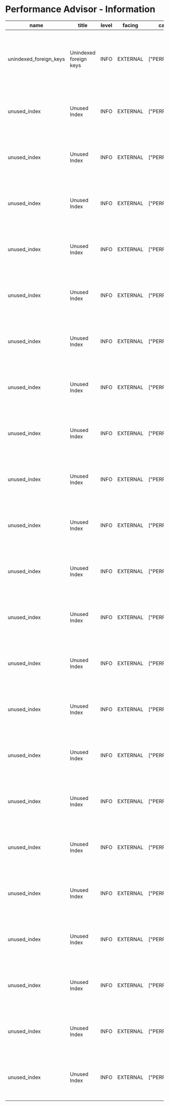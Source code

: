 # Performance Advisor - Information

| name                   | title                  | level | facing   | categories      | description                                                                                         | detail                                                                                                                                                                | remediation                                                                                | metadata                                                                                                                           | cache_key                                                                             |
| ---------------------- | ---------------------- | ----- | -------- | --------------- | --------------------------------------------------------------------------------------------------- | --------------------------------------------------------------------------------------------------------------------------------------------------------------------- | ------------------------------------------------------------------------------------------ | ---------------------------------------------------------------------------------------------------------------------------------- | ------------------------------------------------------------------------------------- |
| unindexed_foreign_keys | Unindexed foreign keys | INFO  | EXTERNAL | ["PERFORMANCE"] | Identifies foreign key constraints without a covering index, which can impact database performance. | Table \`public.moderation_actions\` has a foreign key \`moderation_actions_created_by_fkey\` without a covering index. This can lead to suboptimal query performance. | https://supabase.com/docs/guides/database/database-linter?lint=0001_unindexed_foreign_keys | {"name":"moderation_actions","type":"table","schema":"public","fkey_name":"moderation_actions_created_by_fkey","fkey_columns":[7]} | unindexed_foreign_keys_public_moderation_actions_moderation_actions_created_by_fkey   |
| unused_index           | Unused Index           | INFO  | EXTERNAL | ["PERFORMANCE"] | Detects if an index has never been used and may be a candidate for removal.                         | Index \`idx_chat_messages_has_websearch_true\` on table \`public.chat_messages\` has not been used                                                                    | https://supabase.com/docs/guides/database/database-linter?lint=0005_unused_index           | {"name":"chat_messages","type":"table","schema":"public"}                                                                          | unused_index_public_chat_messages_idx_chat_messages_has_websearch_true                |
| unused_index           | Unused Index           | INFO  | EXTERNAL | ["PERFORMANCE"] | Detects if an index has never been used and may be a candidate for removal.                         | Index \`idx_chat_messages_websearch_count\` on table \`public.chat_messages\` has not been used                                                                       | https://supabase.com/docs/guides/database/database-linter?lint=0005_unused_index           | {"name":"chat_messages","type":"table","schema":"public"}                                                                          | unused_index_public_chat_messages_idx_chat_messages_websearch_count                   |
| unused_index           | Unused Index           | INFO  | EXTERNAL | ["PERFORMANCE"] | Detects if an index has never been used and may be a candidate for removal.                         | Index \`idx_msg_annotations_session\` on table \`public.chat_message_annotations\` has not been used                                                                  | https://supabase.com/docs/guides/database/database-linter?lint=0005_unused_index           | {"name":"chat_message_annotations","type":"table","schema":"public"}                                                               | unused_index_public_chat_message_annotations_idx_msg_annotations_session              |
| unused_index           | Unused Index           | INFO  | EXTERNAL | ["PERFORMANCE"] | Detects if an index has never been used and may be a candidate for removal.                         | Index \`idx_message_token_costs_websearch_cost\` on table \`public.message_token_costs\` has not been used                                                            | https://supabase.com/docs/guides/database/database-linter?lint=0005_unused_index           | {"name":"message_token_costs","type":"table","schema":"public"}                                                                    | unused_index_public_message_token_costs_idx_message_token_costs_websearch_cost        |
| unused_index           | Unused Index           | INFO  | EXTERNAL | ["PERFORMANCE"] | Detects if an index has never been used and may be a candidate for removal.                         | Index \`idx_profiles_email\` on table \`public.profiles\` has not been used                                                                                           | https://supabase.com/docs/guides/database/database-linter?lint=0005_unused_index           | {"name":"profiles","type":"table","schema":"public"}                                                                               | unused_index_public_profiles_idx_profiles_email                                       |
| unused_index           | Unused Index           | INFO  | EXTERNAL | ["PERFORMANCE"] | Detects if an index has never been used and may be a candidate for removal.                         | Index \`idx_profiles_last_active\` on table \`public.profiles\` has not been used                                                                                     | https://supabase.com/docs/guides/database/database-linter?lint=0005_unused_index           | {"name":"profiles","type":"table","schema":"public"}                                                                               | unused_index_public_profiles_idx_profiles_last_active                                 |
| unused_index           | Unused Index           | INFO  | EXTERNAL | ["PERFORMANCE"] | Detects if an index has never been used and may be a candidate for removal.                         | Index \`idx_anonymous_model_usage_daily_model\` on table \`public.anonymous_model_usage_daily\` has not been used                                                     | https://supabase.com/docs/guides/database/database-linter?lint=0005_unused_index           | {"name":"anonymous_model_usage_daily","type":"table","schema":"public"}                                                            | unused_index_public_anonymous_model_usage_daily_idx_anonymous_model_usage_daily_model |
| unused_index           | Unused Index           | INFO  | EXTERNAL | ["PERFORMANCE"] | Detects if an index has never been used and may be a candidate for removal.                         | Index \`idx_chat_sessions_updated_at\` on table \`public.chat_sessions\` has not been used                                                                            | https://supabase.com/docs/guides/database/database-linter?lint=0005_unused_index           | {"name":"chat_sessions","type":"table","schema":"public"}                                                                          | unused_index_public_chat_sessions_idx_chat_sessions_updated_at                        |
| unused_index           | Unused Index           | INFO  | EXTERNAL | ["PERFORMANCE"] | Detects if an index has never been used and may be a candidate for removal.                         | Index \`idx_chat_messages_has_attachments_true\` on table \`public.chat_messages\` has not been used                                                                  | https://supabase.com/docs/guides/database/database-linter?lint=0005_unused_index           | {"name":"chat_messages","type":"table","schema":"public"}                                                                          | unused_index_public_chat_messages_idx_chat_messages_has_attachments_true              |
| unused_index           | Unused Index           | INFO  | EXTERNAL | ["PERFORMANCE"] | Detects if an index has never been used and may be a candidate for removal.                         | Index \`idx_model_access_last_synced\` on table \`public.model_access\` has not been used                                                                             | https://supabase.com/docs/guides/database/database-linter?lint=0005_unused_index           | {"name":"model_access","type":"table","schema":"public"}                                                                           | unused_index_public_model_access_idx_model_access_last_synced                         |
| unused_index           | Unused Index           | INFO  | EXTERNAL | ["PERFORMANCE"] | Detects if an index has never been used and may be a candidate for removal.                         | Index \`idx_anon_errors_time\` on table \`public.anonymous_error_events\` has not been used                                                                           | https://supabase.com/docs/guides/database/database-linter?lint=0005_unused_index           | {"name":"anonymous_error_events","type":"table","schema":"public"}                                                                 | unused_index_public_anonymous_error_events_idx_anon_errors_time                       |
| unused_index           | Unused Index           | INFO  | EXTERNAL | ["PERFORMANCE"] | Detects if an index has never been used and may be a candidate for removal.                         | Index \`idx_anon_errors_model_time\` on table \`public.anonymous_error_events\` has not been used                                                                     | https://supabase.com/docs/guides/database/database-linter?lint=0005_unused_index           | {"name":"anonymous_error_events","type":"table","schema":"public"}                                                                 | unused_index_public_anonymous_error_events_idx_anon_errors_model_time                 |
| unused_index           | Unused Index           | INFO  | EXTERNAL | ["PERFORMANCE"] | Detects if an index has never been used and may be a candidate for removal.                         | Index \`idx_anon_errors_hash_time\` on table \`public.anonymous_error_events\` has not been used                                                                      | https://supabase.com/docs/guides/database/database-linter?lint=0005_unused_index           | {"name":"anonymous_error_events","type":"table","schema":"public"}                                                                 | unused_index_public_anonymous_error_events_idx_anon_errors_hash_time                  |
| unused_index           | Unused Index           | INFO  | EXTERNAL | ["PERFORMANCE"] | Detects if an index has never been used and may be a candidate for removal.                         | Index \`idx_cta_events_page_cta\` on table \`public.cta_events\` has not been used                                                                                    | https://supabase.com/docs/guides/database/database-linter?lint=0005_unused_index           | {"name":"cta_events","type":"table","schema":"public"}                                                                             | unused_index_public_cta_events_idx_cta_events_page_cta                                |
| unused_index           | Unused Index           | INFO  | EXTERNAL | ["PERFORMANCE"] | Detects if an index has never been used and may be a candidate for removal.                         | Index \`idx_cta_events_user\` on table \`public.cta_events\` has not been used                                                                                        | https://supabase.com/docs/guides/database/database-linter?lint=0005_unused_index           | {"name":"cta_events","type":"table","schema":"public"}                                                                             | unused_index_public_cta_events_idx_cta_events_user                                    |
| unused_index           | Unused Index           | INFO  | EXTERNAL | ["PERFORMANCE"] | Detects if an index has never been used and may be a candidate for removal.                         | Index \`idx_anonymous_usage_daily_date\` on table \`public.anonymous_usage_daily\` has not been used                                                                  | https://supabase.com/docs/guides/database/database-linter?lint=0005_unused_index           | {"name":"anonymous_usage_daily","type":"table","schema":"public"}                                                                  | unused_index_public_anonymous_usage_daily_idx_anonymous_usage_daily_date              |
| unused_index           | Unused Index           | INFO  | EXTERNAL | ["PERFORMANCE"] | Detects if an index has never been used and may be a candidate for removal.                         | Index \`idx_anonymous_usage_daily_session\` on table \`public.anonymous_usage_daily\` has not been used                                                               | https://supabase.com/docs/guides/database/database-linter?lint=0005_unused_index           | {"name":"anonymous_usage_daily","type":"table","schema":"public"}                                                                  | unused_index_public_anonymous_usage_daily_idx_anonymous_usage_daily_session           |
| unused_index           | Unused Index           | INFO  | EXTERNAL | ["PERFORMANCE"] | Detects if an index has never been used and may be a candidate for removal.                         | Index \`idx_admin_audit_log_actor\` on table \`public.admin_audit_log\` has not been used                                                                             | https://supabase.com/docs/guides/database/database-linter?lint=0005_unused_index           | {"name":"admin_audit_log","type":"table","schema":"public"}                                                                        | unused_index_public_admin_audit_log_idx_admin_audit_log_actor                         |
| unused_index           | Unused Index           | INFO  | EXTERNAL | ["PERFORMANCE"] | Detects if an index has never been used and may be a candidate for removal.                         | Index \`idx_admin_audit_log_action\` on table \`public.admin_audit_log\` has not been used                                                                            | https://supabase.com/docs/guides/database/database-linter?lint=0005_unused_index           | {"name":"admin_audit_log","type":"table","schema":"public"}                                                                        | unused_index_public_admin_audit_log_idx_admin_audit_log_action                        |
| unused_index           | Unused Index           | INFO  | EXTERNAL | ["PERFORMANCE"] | Detects if an index has never been used and may be a candidate for removal.                         | Index \`idx_profiles_is_banned_true\` on table \`public.profiles\` has not been used                                                                                  | https://supabase.com/docs/guides/database/database-linter?lint=0005_unused_index           | {"name":"profiles","type":"table","schema":"public"}                                                                               | unused_index_public_profiles_idx_profiles_is_banned_true                              |
| unused_index           | Unused Index           | INFO  | EXTERNAL | ["PERFORMANCE"] | Detects if an index has never been used and may be a candidate for removal.                         | Index \`idx_profiles_banned_until\` on table \`public.profiles\` has not been used                                                                                    | https://supabase.com/docs/guides/database/database-linter?lint=0005_unused_index           | {"name":"profiles","type":"table","schema":"public"}                                                                               | unused_index_public_profiles_idx_profiles_banned_until                                |
| unused_index           | Unused Index           | INFO  | EXTERNAL | ["PERFORMANCE"] | Detects if an index has never been used and may be a candidate for removal.                         | Index \`idx_moderation_actions_user_date\` on table \`public.moderation_actions\` has not been used                                                                   | https://supabase.com/docs/guides/database/database-linter?lint=0005_unused_index           | {"name":"moderation_actions","type":"table","schema":"public"}                                                                     | unused_index_public_moderation_actions_idx_moderation_actions_user_date               |
